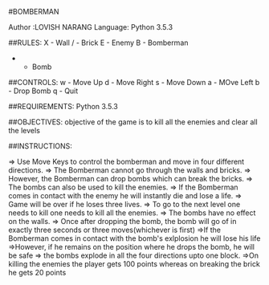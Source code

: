 #BOMBERMAN

Author :LOVISH NARANG
Language:  Python 3.5.3

##RULES:
X - Wall
/ - Brick
E - Enemy
B - Bomberman
* - Bomb

##CONTROLS:
w - Move Up
d - Move Right
s - Move Down 
a - MOve Left
b - Drop Bomb
q - Quit

##REQUIREMENTS:
Python 3.5.3

##OBJECTIVES:
objective of the game is to kill all the enemies and clear all the levels

##INSTRUCTIONS:

=> Use Move Keys to control the bomberman and move in four different directions.
=> The Bomberman cannot go through the walls and bricks.
=> However, the Bomberman can drop bombs which can break the bricks.
=> The bombs can also be used to kill the enemies.
=> If the Bomberman comes in contact with the enemy he will instantly die and lose a life.
=> Game will be over if he loses three lives.
=> To go to the next level one needs to kill one needs to kill all the enemies.
=> The bombs have no effect on the walls.
=> Once after dropping the bomb, the bomb will go of in exactly three seconds or three moves(whichever is first)
=>If the Bomberman comes in contact with the bomb's exlplosion he will lose his life
=>However, if he remains on the position where he drops the bomb, he will be safe
=> the bombs explode in all the four directions upto one block.
=>On killing the enemies the player gets 100 points whereas on breaking the brick he gets 20 points